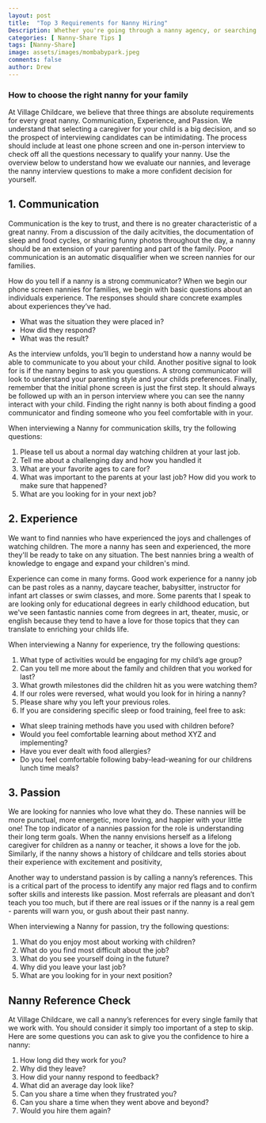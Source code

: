 ```yaml
---
layout: post
title:  "Top 3 Requirements for Nanny Hiring"
Description: Whether you're going through a nanny agency, or searching for a nanny on your own, make sure to consider these three criteria for evaluating nannies
categories: [ Nanny-Share Tips ]
tags: [Nanny-Share]
image: assets/images/mombabypark.jpeg
comments: false
author: Drew
---
```


### How to choose the right nanny for your family

At Village Childcare, we believe that three things are absolute requirements for every great nanny. Communication, Experience, and Passion. We understand that selecting a caregiver for your child is a big decision, and so the prospect of interviewing candidates can be intimidating. The process should include at least one phone screen and one in-person interview to check off all the questions necessary to qualify your nanny. Use the overview below to understand how we evaluate our nannies, and leverage the nanny interview questions to make a more confident decision for yourself.

## 1. **Communication** 

Communication is the key to trust, and there is no greater characteristic of a great nanny. From a discussion of the daily acitvities, the documentation of sleep and food cycles, or sharing funny photos throughout the day, a nanny should be an extension of your parenting and part of the family. Poor communication is an automatic disqualifier when we screen nannies for our families. 

How do you tell if a nanny is a strong communicator? When we begin our phone screen nannies for families, we begin with basic questions about an individuals experience. The responses should share concrete examples about experiences they’ve had. 
- What was the situation they were placed in? 
- How did they respond? 
- What was the result? 

As the interview unfolds, you’ll begin to understand how a nanny would be able to communicate to you about your child. Another positive signal to look for is if the nanny begins to ask you questions. A strong communicator will look to understand your parenting style and your childs preferences. Finally, remember that the  initial phone screen is just the first step. It should always be followed up with an in person interview where you can see the nanny interact with your child. Finding the right nanny is both about finding a good communicator and finding someone who you feel comfortable with in your. 

When interviewing a Nanny for communication skills, try the following questions:

1. Please tell us about a normal day watching children at your last job.
2. Tell me about a challenging day and how you handled it
3. What are your favorite ages to care for?
4. What was important to the parents at your last job? How did you work to make sure that happened?
5. What are you looking for in your next job?


## 2. **Experience**

We want to find nannies who have experienced the joys and challenges of watching children. The more a nanny has seen and experienced, the more they'll be ready to take on any situation. 
The best nannies bring a wealth of knowledge to engage and expand your children's mind.

Experience can come in many forms. Good work experience for a nanny job can be past roles as a nanny, daycare teacher, babysitter, instructor for infant art classes or swim classes, and more. Some parents that I speak to are looking only for educational degrees in early childhood education, but we've seen fantastic nannies come from degrees in art, theater, music, or english because they tend to have a love for those topics that they can translate to enriching your childs life. 


When interviewing a Nanny for experience, try the following questions:

1. What type of activities would be engaging for my child’s age group? 
2. Can you tell me more about the family and children that you worked for last? 
3. What growth milestones did the children hit as you were watching them? 
4. If our roles were reversed, what would you look for in hiring a nanny?
5. Please share why you left your previous roles.
6. If you are considering specific sleep or food training, feel free to ask: 
  - What sleep training methods have you used with children before? 
  - Would you feel comfortable learning about method XYZ and implementing?
  - Have you ever dealt with food allergies?
  - Do you feel comfortable following baby-lead-weaning for our childrens lunch time meals?

## 3. **Passion**

We are looking for nannies who love what they do. These nannies will be more punctual, more energetic, more loving, and happier with your little one! The top indicator of a nannies passion for the role is understanding their long term goals. When the nanny envisions herself as a lifelong caregiver for children as a nanny or teacher, it shows a love for the job. Similarly, if the nanny shows a history of childcare and tells stories about their experience with excitement and positivity,   

Another way to understand passion is by calling a nanny’s references. This is a critical part of the process to identify any major red flags and to confirm softer skills and interests like passion. Most referrals are pleasant and don’t teach you too much, but if there are real issues or if the nanny is a real gem - parents will warn you, or gush about their past nanny.

When interviewing a Nanny for passion, try the following questions:

1. What do you enjoy most about working with children? 
2. What do you find most difficult about the job?
3. What do you see yourself doing in the future?
4. Why did you leave your last job?
5. What are you looking for in your next position?

## Nanny Reference Check

At Village Childcare, we call a nanny’s references for every single family that we work with. You should consider it simply too important of a step to skip. Here are some questions you can ask to give you the confidence to hire a nanny:

1. How long did they work for you?
2. Why did they leave?
3. How did your nanny respond to feedback?
4. What did an average day look like?
5. Can you share a time when they frustrated you?
6. Can you share a time when they went above and beyond?
7. Would you hire them again?
